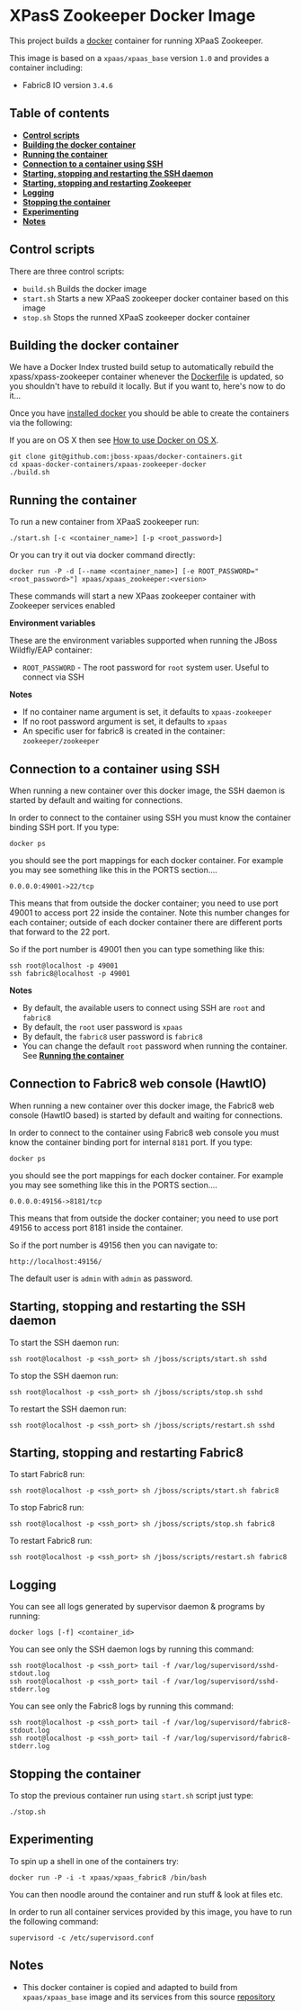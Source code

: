 XPasS Zookeeper Docker Image
===========================

This project builds a [docker](http://docker.io/) container for running XPaaS Zookeeper.

This image is based on a <code>xpaas/xpaas_base</code> version <code>1.0</code> and provides a container including:     
* Fabric8 IO version <code>3.4.6</code>

Table of contents
------------------

* **[Control scripts](#control-scripts)**
* **[Building the docker container](#building-the-docker-container)**
* **[Running the container](#running-the-container)**
* **[Connection to a container using SSH](#connection-to-a-container-using-ssh)**
* **[Starting, stopping and restarting the SSH daemon](#starting,-stopping-and-restarting-the-ssh-daemon)**
* **[Starting, stopping and restarting Zookeeper](#starting,-stopping-and-restarting-zookeeper)**
* **[Logging](#logging)**
* **[Stopping the container](#stopping-the-container)**
* **[Experimenting](#experimenting)**
* **[Notes](#notes)**

Control scripts
---------------

There are three control scripts:    
* <code>build.sh</code> Builds the docker image    
* <code>start.sh</code> Starts a new XPaaS zookeeper  docker container based on this image
* <code>stop.sh</code>  Stops the runned XPaaS zookeeper  docker container

Building the docker container
-----------------------------

We have a Docker Index trusted build setup to automatically rebuild the xpass/xpass-zookeeper container whenever the
[Dockerfile](https://github.com/pzapataf/xpaas-docker-containers/blob/master/xpaas-zookeeper-docker/Dockerfile) is updated, so you shouldn't have to rebuild it locally. But if you want to, here's now to do it...

Once you have [installed docker](https://www.docker.io/gettingstarted/#h_installation) you should be able to create the containers via the following:

If you are on OS X then see [How to use Docker on OS X](DockerOnOSX.md).

    git clone git@github.com:jboss-xpaas/docker-containers.git
    cd xpaas-docker-containers/xpaas-zookeeper-docker
    ./build.sh

Running the container
---------------------

To run a new container from XPaaS zookeeper run:
    
    ./start.sh [-c <container_name>] [-p <root_password>]


Or you can try it out via docker command directly:

    docker run -P -d [--name <container_name>] [-e ROOT_PASSWORD="<root_password>"] xpaas/xpaas_zookeeper:<version>

These commands will start a new XPaas zookeeper container with Zookeeper services enabled

**Environment variables**

These are the environment variables supported when running the JBoss Wildfly/EAP container:       

- <code>ROOT_PASSWORD</code> - The root password for <code>root</code> system user. Useful to connect via SSH

**Notes**           
* If no container name argument is set, it defaults to <code>xpaas-zookeeper</code>
* If no root password argument is set, it defaults to <code>xpaas</code>    
* An specific user for fabric8 is created in the container: <code>zookeeper/zookeeper</code>

Connection to a container using SSH
-----------------------------------

When running a new container over this docker image, the SSH daemon is started by default and waiting for connections.     

In order to connect to the container using SSH you must know the container binding SSH port. If you type:

    docker ps
    
you should see the port mappings for each docker container. For example you may see something like this in the PORTS section....

    0.0.0.0:49001->22/tcp
    
This means that from outside the docker container; you need to use port 49001 to access port 22 inside the container. Note this number changes for each container; outside of each docker container there are different ports that forward to the 22 port.     

So if the port number is 49001 then you can type something like this:

    ssh root@localhost -p 49001
    ssh fabric8@localhost -p 49001
    
**Notes**        
* By default, the available users to connect using SSH are <code>root</code> and <code>fabric8</code>      
* By default, the <code>root</code> user password is <code>xpaas</code>     
* By default, the <code>fabric8</code> user password is <code>fabric8</code>     
* You can change the default <code>root</code> password when running the container. See **[Running the container](#running-the-container)**      

Connection to Fabric8 web console (HawtIO)
------------------------------------------

When running a new container over this docker image, the Fabric8 web console (HawtIO based)  is started by default and waiting for connections.     

In order to connect to the container using Fabric8 web console you must know the container binding port for internal <code>8181</code> port. If you type:

    docker ps
    
you should see the port mappings for each docker container. For example you may see something like this in the PORTS section....

    0.0.0.0:49156->8181/tcp
    
This means that from outside the docker container; you need to use port 49156 to access port 8181 inside the container.     

So if the port number is 49156 then you can navigate to:

    http://localhost:49156/

The default user is <code>admin</code> with <code>admin</code> as password.

Starting, stopping and restarting the SSH daemon
------------------------------------------------

To start the SSH daemon run:
    
    ssh root@localhost -p <ssh_port> sh /jboss/scripts/start.sh sshd

To stop the SSH daemon run:
    
    ssh root@localhost -p <ssh_port> sh /jboss/scripts/stop.sh sshd

To restart the SSH daemon run:
    
    ssh root@localhost -p <ssh_port> sh /jboss/scripts/restart.sh sshd

Starting, stopping and restarting Fabric8
-----------------------------------------

To start Fabric8 run:
    
    ssh root@localhost -p <ssh_port> sh /jboss/scripts/start.sh fabric8

To stop Fabric8 run:
    
    ssh root@localhost -p <ssh_port> sh /jboss/scripts/stop.sh fabric8

To restart Fabric8 run:
    
    ssh root@localhost -p <ssh_port> sh /jboss/scripts/restart.sh fabric8

Logging
-------
You can see all logs generated by supervisor daemon & programs by running:

    docker logs [-f] <container_id>
    
You can see only the SSH daemon logs by running this command:

    ssh root@localhost -p <ssh_port> tail -f /var/log/supervisord/sshd-stdout.log
    ssh root@localhost -p <ssh_port> tail -f /var/log/supervisord/sshd-stderr.log

You can see only the Fabric8 logs by running this command:

    ssh root@localhost -p <ssh_port> tail -f /var/log/supervisord/fabric8-stdout.log
    ssh root@localhost -p <ssh_port> tail -f /var/log/supervisord/fabric8-stderr.log

Stopping the container
----------------------
To stop the previous container run using <code>start.sh</code> script just type:

    ./stop.sh

Experimenting
-------------
To spin up a shell in one of the containers try:

    docker run -P -i -t xpaas/xpaas_fabric8 /bin/bash
    
You can then noodle around the container and run stuff & look at files etc.

In order to run all container services provided by this image, you have to run the following command:

    supervisord -c /etc/supervisord.conf
    
Notes
-----
* This docker container is copied and adapted to build from <code>xpaas/xpaas_base</code> image and its services from this source [repository](https://github.com/fabric8io/fabric8-docker/)      